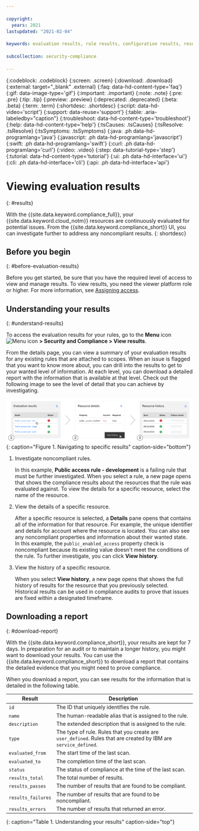 ```yaml
---

copyright:
  years: 2021
lastupdated: "2021-02-04"

keywords: evaluation results, rule results, configuration results, resource configuration, 

subcollection: security-compliance

---
```


{:codeblock: .codeblock}
{:screen: .screen}
{:download: .download}
{:external: target="_blank" .external}
{:faq: data-hd-content-type='faq'}
{:gif: data-image-type='gif'}
{:important: .important}
{:note: .note}
{:pre: .pre}
{:tip: .tip}
{:preview: .preview}
{:deprecated: .deprecated}
{:beta: .beta}
{:term: .term}
{:shortdesc: .shortdesc}
{:script: data-hd-video='script'}
{:support: data-reuse='support'}
{:table: .aria-labeledby="caption"}
{:troubleshoot: data-hd-content-type='troubleshoot'}
{:help: data-hd-content-type='help'}
{:tsCauses: .tsCauses}
{:tsResolve: .tsResolve}
{:tsSymptoms: .tsSymptoms}
{:java: .ph data-hd-programlang='java'}
{:javascript: .ph data-hd-programlang='javascript'}
{:swift: .ph data-hd-programlang='swift'}
{:curl: .ph data-hd-programlang='curl'}
{:video: .video}
{:step: data-tutorial-type='step'}
{:tutorial: data-hd-content-type='tutorial'}
{:ui: .ph data-hd-interface='ui'}
{:cli: .ph data-hd-interface='cli'}
{:api: .ph data-hd-interface='api'}


# Viewing evaluation results
{: #results}

With the {{site.data.keyword.compliance_full}}, your {{site.data.keyword.cloud_notm}} resources are continuously evaluated for potential issues. From the {{site.data.keyword.compliance_short}} UI, you can investigate further to address any noncompliant results.
{: shortdesc}

## Before you begin
{: #before-evaluation-results}

Before you get started, be sure that you have the required level of access to view and manage results. To view results, you need the viewer platform role or higher. For more information, see [Assigning access](/docs/security-compliance?topic=security-compliance-access-management).

## Understanding your results
{: #understand-results}

To access the evaluation results for your rules, go to the **Menu** icon ![Menu icon](../icons/icon_hamburger.svg) **> Security and Compliance > View results**.

From the details page, you can view a summary of your evaluation results for any existing rules that are attached to scopes. When an issue is flagged that you want to know more about, you can drill into the results to get to your wanted level of information. At each level, you can download a detailed report with the information that is available at that level. Check out the following image to see the level of detail that you can achieve by investigating.

![The diagram shows the path to the specific resource result that you might want to see. It is outlined in the following steps.](images/results-drilldown.svg){: caption="Figure 1. Navigating to specific results" caption-side="bottom"}

1. Investigate noncompliant rules.

    In this example, **Public access rule - development** is a failing rule that must be further investigated. When you select a rule, a new page opens that shows the compliance results about the resources that the rule was evaluated against. To view the details for a specific resource, select the name of the resource. 

2. View the details of a specific resource.

    After a specific resource is selected, a **Details** pane opens that contains all of the information for that resource. For example, the unique identifier and details for account where the resource is located. You can also see any noncompliant properties and information about their wanted state. In this example, the `public_enabled_access` property check is noncompliant because its existing value doesn't meet the conditions of the rule. To further investigate, you can click **View history**.

3. View the history of a specific resource.

    When you select **View history**, a new page opens that shows the full history of results for the resource that you previously selected. Historical results can be used in compliance audits to prove that issues are fixed within a designated timeframe. 

## Downloading a report
{: #download-report}

With the {{site.data.keyword.compliance_short}}, your results are kept for 7 days. In preparation for an audit or to maintain a longer history, you might want to download your results. You can use the {{site.data.keyword.compliance_short}} to download a report that contains the detailed evidence that you might need to prove compliance. 

When you download a report, you can see results for the information that is detailed in the following table.


| Result             | Description                                              |
| ------------------ | -------------------------------------------------------- |
| `id`               | The ID that uniquely identifies the rule.                |
| `name`             | The human-readable alias that is assigned to the rule.   |
| `description`      | The extended description that is assigned to the rule.   |
| `type`             | The type of rule. Rules that you create are `user_defined`. Rules that are created by IBM are `service_defined`. |
| `evaluated_from`   | The start time of the last scan.                         |
| `evaluated_to`     | The completion time of the last scan.                    |
| `status`           | The status of compliance at the time of the last scan.   |
| `results_total`    | The total number of results.                             |
| `results_passes`   | The number of results that are found to be compliant.    |
| `results_failures` | The number of results that are found to be noncompliant. |
| `results_errors`   | The number of results that returned an error.            |
{: caption="Table 1. Understanding your results" caption-side="top"}




